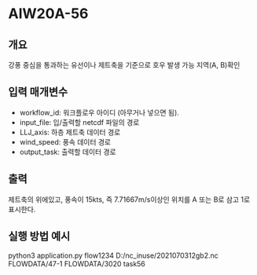 # AIW20A-56
## 개요
강풍 중심을 통과하는 유선이나 제트축을 기준으로 호우 발생 가능 지역(A, B)확인
## 입력 매개변수
- workflow_id: 워크플로우 아이디 (아무거나 넣으면 됨).
- input_file: 입/출력할 netcdf 파일의 경로
- LLJ_axis: 하층 제트축 데이터 경로
- wind_speed: 풍속 데이터 경로
- output_task: 출력할 데이터 경로

## 출력
제트축의 위에있고, 풍속이 15kts, 즉 7.71667m/s이상인 위치를 A 또는 B로 삼고 1로 표시한다.
## 실행 방법 예시
python3 application.py flow1234 D:/nc_inuse/2021070312gb2.nc FLOWDATA/47-1 FLOWDATA/3020 task56
